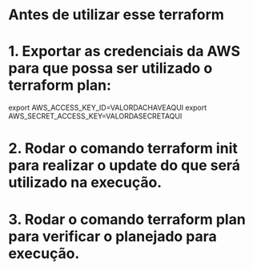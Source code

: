 # Antes de utilizar esse terraform

# 1. Exportar as credenciais da AWS para que possa ser utilizado o terraform plan:

export AWS_ACCESS_KEY_ID=VALORDACHAVEAQUI
export AWS_SECRET_ACCESS_KEY=VALORDASECRETAQUI

# 2. Rodar o comando terraform init para realizar o update do que será utilizado na execução.
# 3. Rodar o comando terraform plan para verificar o planejado para execução.
